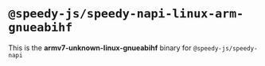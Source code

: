 # `@speedy-js/speedy-napi-linux-arm-gnueabihf`

This is the **armv7-unknown-linux-gnueabihf** binary for `@speedy-js/speedy-napi`
